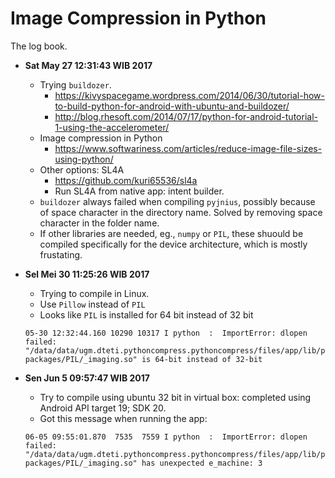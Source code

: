Image Compression in Python
===========================
The log book.

- **Sat May 27 12:31:43 WIB 2017**
	- Trying `buildozer`.
		- https://kivyspacegame.wordpress.com/2014/06/30/tutorial-how-to-build-python-for-android-with-ubuntu-and-buildozer/
		- http://blog.rhesoft.com/2014/07/17/python-for-android-tutorial-1-using-the-accelerometer/
	- Image compression in Python
		- https://www.softwariness.com/articles/reduce-image-file-sizes-using-python/
	- Other options: SL4A
		- https://github.com/kuri65536/sl4a
		- Run SL4A from native app: intent builder.
	- `buildozer` always failed when compiling `pyjnius`, possibly because of space character in the directory name. Solved by removing space character in the folder name.
	- If other libraries are needed, eg., `numpy` or `PIL`, these shuould be compiled specifically for the device architecture, which is mostly frustating.

- **Sel Mei 30 11:25:26 WIB 2017**
	- Trying to compile in Linux.
	- Use `Pillow` instead of `PIL`
	- Looks like `PIL` is installed for 64 bit instead of 32 bit
	```
	05-30 12:32:44.160 10290 10317 I python  :  ImportError: dlopen failed: "/data/data/ugm.dteti.pythoncompress.pythoncompress/files/app/lib/python2.7/site-packages/PIL/_imaging.so" is 64-bit instead of 32-bit
	```
- **Sen Jun  5 09:57:47 WIB 2017**
	- Try to compile using ubuntu 32 bit in virtual box: completed using Android API target 19; SDK 20.
	- Got this message when running the app:
	```
	06-05 09:55:01.870  7535  7559 I python  :  ImportError: dlopen failed: "/data/data/ugm.dteti.pythoncompress.pythoncompress/files/app/lib/python2.7/site-packages/PIL/_imaging.so" has unexpected e_machine: 3
	```
